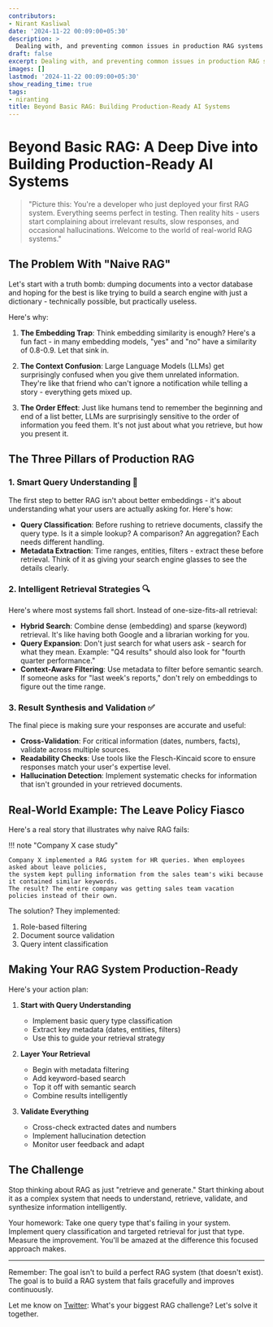 ```yaml
---
contributors:
- Nirant Kasliwal
date: '2024-11-22 00:09:00+05:30'
description: >
  Dealing with, and preventing common issues in production RAG systems
draft: false
excerpt: Dealing with, and preventing common issues in production RAG systems
images: []
lastmod: '2024-11-22 00:09:00+05:30'
show_reading_time: true
tags:
- niranting
title: Beyond Basic RAG: Building Production-Ready AI Systems
---
```


# Beyond Basic RAG: A Deep Dive into Building Production-Ready AI Systems

> "Picture this: You're a developer who just deployed your first RAG system. Everything seems perfect in testing. Then reality hits - users start complaining about irrelevant results, slow responses, and occasional hallucinations. Welcome to the world of real-world RAG systems."

## The Problem With "Naive RAG"

Let's start with a truth bomb: dumping documents into a vector database and hoping for the best is like trying to build a search engine with just a dictionary - technically possible, but practically useless.

Here's why:

1. **The Embedding Trap**: Think embedding similarity is enough? Here's a fun fact - in many embedding models, "yes" and "no" have a similarity of 0.8-0.9. Let that sink in.

2. **The Context Confusion**: Large Language Models (LLMs) get surprisingly confused when you give them unrelated information. They're like that friend who can't ignore a notification while telling a story - everything gets mixed up.

3. **The Order Effect**: Just like humans tend to remember the beginning and end of a list better, LLMs are surprisingly sensitive to the order of information you feed them. It's not just about what you retrieve, but how you present it.

## The Three Pillars of Production RAG

### 1. Smart Query Understanding 🎯

The first step to better RAG isn't about better embeddings - it's about understanding what your users are actually asking for. Here's how:

- **Query Classification**: Before rushing to retrieve documents, classify the query type. Is it a simple lookup? A comparison? An aggregation? Each needs different handling.
- **Metadata Extraction**: Time ranges, entities, filters - extract these before retrieval. Think of it as giving your search engine glasses to see the details clearly.

### 2. Intelligent Retrieval Strategies 🔍

Here's where most systems fall short. Instead of one-size-fits-all retrieval:

- **Hybrid Search**: Combine dense (embedding) and sparse (keyword) retrieval. It's like having both Google and a librarian working for you.
- **Query Expansion**: Don't just search for what users ask - search for what they mean. Example: "Q4 results" should also look for "fourth quarter performance."
- **Context-Aware Filtering**: Use metadata to filter before semantic search. If someone asks for "last week's reports," don't rely on embeddings to figure out the time range.

### 3. Result Synthesis and Validation ✅

The final piece is making sure your responses are accurate and useful:

- **Cross-Validation**: For critical information (dates, numbers, facts), validate across multiple sources.
- **Readability Checks**: Use tools like the Flesch-Kincaid score to ensure responses match your user's expertise level.
- **Hallucination Detection**: Implement systematic checks for information that isn't grounded in your retrieved documents.

## Real-World Example: The Leave Policy Fiasco

Here's a real story that illustrates why naive RAG fails:

!!! note "Company X case study"

    Company X implemented a RAG system for HR queries. When employees asked about leave policies, 
    the system kept pulling information from the sales team's wiki because it contained similar keywords. 
    The result? The entire company was getting sales team vacation policies instead of their own.

The solution? They implemented:
1. Role-based filtering
2. Document source validation
3. Query intent classification

## Making Your RAG System Production-Ready

Here's your action plan:

1. **Start with Query Understanding**
   - Implement basic query type classification
   - Extract key metadata (dates, entities, filters)
   - Use this to guide your retrieval strategy

2. **Layer Your Retrieval**
   - Begin with metadata filtering
   - Add keyword-based search
   - Top it off with semantic search
   - Combine results intelligently

3. **Validate Everything**
   - Cross-check extracted dates and numbers
   - Implement hallucination detection
   - Monitor user feedback and adapt

## The Challenge

Stop thinking about RAG as just "retrieve and generate." Start thinking about it as a complex system that needs to understand, retrieve, validate, and synthesize information intelligently.

Your homework: Take one query type that's failing in your system. Implement query classification and targeted retrieval for just that type. Measure the improvement. You'll be amazed at the difference this focused approach makes.

---

Remember: The goal isn't to build a perfect RAG system (that doesn't exist). The goal is to build a RAG system that fails gracefully and improves continuously.

Let me know on [Twitter](https://twitter.com/nirantk): What's your biggest RAG challenge? Let's solve it together.